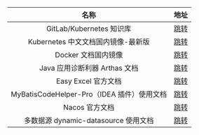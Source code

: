 |                    名称                    |                             地址                             |
| :----------------------------------------: | :----------------------------------------------------------: |
|          GitLab/Kubernetes 知识库          |         [跳转](https://gitlab-k8s.xuxiaowei.com.cn/)         |
|     Kubernetes 中文文档国内镜像-最新版     |      [跳转](https://kubernetes.xuxiaowei.com.cn/zh-cn/)      |
|            Docker 文档国内镜像             |         [跳转](https://docker-docs.xuxiaowei.com.cn)         |
|       Java 应用诊断利器 Arthas 文档        |              [跳转](https://arthas.aliyun.com/)              |
|            Easy Excel 官方文档             |      [跳转](https://easyexcel.opensource.alibaba.com/)       |
| MyBatisCodeHelper-Pro（IDEA 插件）使用文档 |               [跳转](http://118.24.53.162/#/)                |
|               Nacos 官方文档               |                  [跳转](https://nacos.io/)                   |
|    多数据源 dynamic-datasource 使用文档    | [跳转](https://www.kancloud.cn/tracy5546/dynamic-datasource) |
